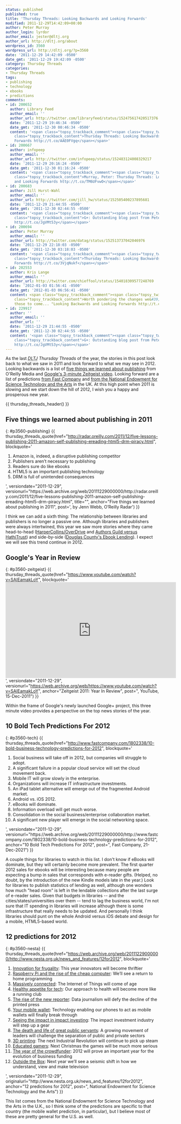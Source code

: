 ```yaml
---
status: published
published: true
title: 'Thursday Threads: Looking Backwards and Looking Forwards'
modified: 2011-12-29T14:42:09+00:00
author: Peter Murray
author_login: lyrdor
author_email: jester@dltj.org
author_url: http://dltj.org/about
wordpress_id: 3560
wordpress_url: http://dltj.org/?p=3560
date: '2011-12-29 14:42:09 -0500'
date_gmt: '2011-12-29 19:42:09 -0500'
category: Thursday Threads
categories:
- Thursday Threads
tags:
- publishing
- technology
- ebooks
- predictions
comments:
- id: 200652
  author: Library Feed
  author_email: ''
  author_url: http://twitter.com/libraryfeed/status/152475617420517376
  date: '2011-12-29 19:46:34 -0500'
  date_gmt: '2011-12-30 00:46:34 -0500'
  content: '<span class="topsy_trackback_comment"><span class="topsy_twitter_username"><span
    class="topsy_trackback_content">Thursday Threads: Looking Backwards and Looking
    Forwards http://t.co/AAE0FVgq</span></span>'
- id: 200667
  author: infopeep
  author_email: ''
  author_url: http://twitter.com/infopeep/status/152483124008329217
  date: '2011-12-29 20:16:24 -0500'
  date_gmt: '2011-12-30 01:16:24 -0500'
  content: '<span class="topsy_trackback_comment"><span class="topsy_twitter_username"><span
    class="topsy_trackback_content">Murray, Peter: Thursday Threads: Looking Backwards
    and Looking Forwards http://t.co/TM6UFvwO</span></span>'
- id: 200683
  author: Jill Hurst-Wahl
  author_email: ''
  author_url: http://twitter.com/jill_hw/status/152505400237895681
  date: '2011-12-29 21:44:55 -0500'
  date_gmt: '2011-12-30 02:44:55 -0500'
  content: '<span class="topsy_trackback_comment"><span class="topsy_twitter_username"><span
    class="topsy_trackback_content">G+: Outstanding blog post from Peter Murray. https://t.co/lEXnAaJf
    http://t.co/JgVMt53y</span></span>'
- id: 200694
  author: Peter Murray
  author_email: ''
  author_url: http://twitter.com/datag/status/152513737042046976
  date: '2011-12-29 22:18:03 -0500'
  date_gmt: '2011-12-30 03:18:03 -0500'
  content: '<span class="topsy_trackback_comment"><span class="topsy_twitter_username"><span
    class="topsy_trackback_content">Thursday Threads: Looking Backwards and Looking
    Forwards http://t.co/3VjqNukf</span></span>'
- id: 202553
  author: Kris Lange
  author_email: ''
  author_url: http://twitter.com/chieffool/status/154018309577248769
  date: '2012-01-03 01:56:41 -0500'
  date_gmt: '2012-01-03 06:56:41 -0500'
  content: <span class="topsy_trackback_comment"><span class="topsy_twitter_username"><span
    class="topsy_trackback_content">Worth pondering the changes we&#39;ve had &amp;
    those to come... "Looking Backwards and Looking Forwards http://t.co/SCHiM5OW"</span></span>
- id: 229917
  author: ''
  author_email: ''
  author_url: ''
  date: '2011-12-29 21:44:55 -0500'
  date_gmt: '2011-12-30 02:44:55 -0500'
  content: '<span class="topsy_trackback_comment"><span class="topsy_twitter_username"><span
    class="topsy_trackback_content">G+: Outstanding blog post from Peter Murray. https://t.co/lEXnAaJf
    http://t.co/JgVMt53y</span></span>'
---
```


As the last <i><acronym title="Disruptive Library Technology Jester">DLTJ</acronym> Thursday Threads</i> of the year, the stories in this post look back to what we saw in 2011 and look forward to what we may see in 2012.  Looking backwards is a list of <a href="#p3560-publishing">five things we learned about publishing</a> from O'Reilly Media and <a href="#p3560-zeitgeist">Google's 3-minute Zeitgeist video</a>.  Looking forward are a list of predictions <a href="#p3560-tech">from Fast Company</a> and <a href="#p3560-nesta">from the National Endowment for Science Technology and the Arts</a> in the UK.  At this high point when 2011 is slowing and we start down the hill of 2012, I wish you a happy and prosperous new year.

{{ thursday_threads_header() }}

## Five things we learned about publishing in 2011
{: #p3560-publishing}
{{ thursday_threads_quote(href="http://radar.oreilly.com/2011/12/five-lessons-publishing-2011-amazon-self-publishing-ereading-html5-drm-piracy.html",
 blockquote='<ol>
<li>Amazon is, indeed, a disruptive publishing competitor</li>
<li>Publishers aren&rsquo;t necessary to publishing</li>
<li>Readers sure do like ebooks</li>
<li>HTML5 is an important publishing technology</li>
<li>DRM is full of unintended consequences</li>
</ol>',
 versiondate="2011-12-29",
 versionurl="https://web.archive.org/web/20111229000000/http://radar.oreilly.com/2011/12/five-lessons-publishing-2011-amazon-self-publishing-ereading-html5-drm-piracy.html",
 title="",
 anchor="Five things we learned about publishing in 2011",
 post=', by Jenn Webb, O&rsquo;Reilly Radar') }}

I think we can add a sixth thing: The relationship between libraries and publishers is no longer a passive one.  Although libraries and publishers were always intertwined, this year we saw more stories where they came head-to-head (<a href="/article/thursday-threads-2011w9/#hcod">HarperCollins/OverDrive</a> and <a href="/article/thursday-threads-2011w37/#p3398-hathi-trust">Authors Guild versus HathiTrust</a>) and side-by-side (<a href="/article/thursday-threads-2011w21/#p2906-cipa-dcl">Douglas County's Ebook Lending</a>).  I expect we will see this trend continue in 2012.


## Google's Year in Review
{: #p3560-zeitgeist}
{{ thursday_threads_quote(href="https://www.youtube.com/watch?v=SAIEamakLoY",
 blockquote='<iframe width="560" height="315" src="https://www.youtube-nocookie.com/embed/SAIEamakLoY" title="YouTube video player" frameborder="0" allow="accelerometer; autoplay; clipboard-write; encrypted-media; gyroscope; picture-in-picture" allowfullscreen></iframe>',
 versiondate="2011-12-29",
 versionurl="https://web.archive.org/web/https://www.youtube.com/watch?v=SAIEamakLoY",
 anchor="Zeitgeist 2011: Year In Review",
 post=", YouTube, 15-Dec-2011") }}

Within the frame of Google's newly launched Google+ project, this three minute video provides a perspective on the top news stories of the year.


## 10 Bold Tech Predictions For 2012
{: #p3560-tech}
{{ thursday_threads_quote(href="http://www.fastcompany.com/1802338/10-bold-business-technology-predictions-for-2012",
 blockquote='<ol>
<li>Social business will take off in 2012, but companies will struggle to adopt. </li>
<li>A significant failure in a popular cloud service will set the cloud movement back.</li>
<li>Mobile IT will grow slowly in the enterprise.</li>
<li>Organizations will increase IT infrastructure investments.</li>
<li>An iPad tablet alternative will emerge out of the fragmented Android market.</li>
<li>Android vs. iOS 2012.</li>
<li>eBooks will dominate.</li>
<li>Information overload will get much worse.</li>
<li>Consolidation in the social business/enterprise collaboration market.</li>
<li>A significant new player will emerge in the social networking space.</li>
</ol>',
 versiondate="2011-12-29",
 versionurl="https://web.archive.org/web/20111229000000/http://www.fastcompany.com/1802338/10-bold-business-technology-predictions-for-2012",
 anchor="10 Bold Tech Predictions For 2012",
 post=", Fast Company, 21-Dec-2021") }}

A couple things for libraries to watch in this list.  I don't know if eBooks will dominate, but they will certainly become more prevalent.  The first quarter 2012 sales for ebooks will be interesting because many people are expecting a bump in sales that corresponds with e-reader gifts.  (Helped, no doubt, by the introduction of the new Kindle models late in the year.)  Look for libraries to publish statistics of lending as well, although one wonders how much "head room" is left in the lendable collections after the last surge of e-reader sales.  Given that budgets in libraries -- and the cities/states/universities over them -- tend to lag the business world, I'm not sure that IT spending in libraries will increase although there is some infrastructure that really needs to be updated.  And personally I think libraries should punt on the whole Android versus iOS debate and design for a mobile, HTML5-based world.


## 12 predictions for 2012
{: #p3560-nesta}
{{ thursday_threads_quote(href="https://web.archive.org/web/20111229000000/http://www.nesta.org.uk/news_and_features/12for2012",
 blockquote='<ol>
<li><a href="http://www.nesta.org.uk/news/12-predictions-2012/innovation-frugality" title="NESTA  - Innovation for frugality">Innovation for frugality</a>: This year innovators will become thriftier </li>
<li><a href="http://www.nesta.org.uk/news/12-predictions-2012/raspberry-pi-and-rise-cheap-computer" title="NESTA  - Raspberry Pi and the rise of the cheap computer">Raspberry Pi and the rise of the cheap computer</a>: We&rsquo;ll see a return to home programming </li>
<li><a href="http://www.nesta.org.uk/news_and_features/12for2012/assets/features/massively_connected" title="NESTA  - Massively connected">Massively connected</a>: The Internet of Things will come of age </li>
<li><a href="http://www.nesta.org.uk/news_and_features/12for2012/assets/features/healthy_appetite_for_tech" title="NESTA  - Healthy appetite for tech">Healthy appetite for tech</a>: Our approach to health will become more like a running club </li>
<li><a href="http://www.nesta.org.uk/news/12-predictions-2012/rise-new-reporter" title="NESTA  - The rise of the new reporter">The rise of the new reporter</a>: Data journalism will defy the decline of the printed press </li>
<li><a href="http://www.nesta.org.uk/news_and_features/12for2012/assets/features/your_mobile_wallet" title="NESTA  - Your mobile wallet">Your mobile wallet</a>: Technology enabling our phones to act as mobile wallets will finally break through </li>
<li><a href="http://www.nesta.org.uk/news/12-predictions-2012/seeing-impact-impact-investing" title="NESTA  - Seeing the impact in impact investing">Seeing the impact in impact investing</a>: The impact investment industry will step up a gear </li>
<li><a href="http://www.nesta.org.uk/news/12-predictions-2012/death-and-life-great-public-servants" title="NESTA  - The death and life of great public servants">The death and life of great public servants</a>: A growing movement of leaders will challenge the separation of public and private sectors </li>
<li><a href="http://www.nesta.org.uk/news_and_features/12for2012/assets/features/3d_printing" title="NESTA  - 3D printing">3D printing</a>: The next Industrial Revolution will continue to pick up steam </li>
<li><a href="http://www.nesta.org.uk/news_and_features/12for2012/assets/features/educated_gamers" title="NESTA  - Educated gamers">Educated gamers</a>: Next Christmas the games will be much more serious </li>
<li><a href="http://www.nesta.org.uk/news/12-predictions-2012/year-crowdfunder" title="NESTA  - The year of the crowdfunder">The year of the crowdfunder</a>: 2012 will prove an important year for the evolution of business funding </li>
<li><a href="http://www.nesta.org.uk/news_and_features/12for2012/assets/features/outside_the_box" title="NESTA  - Outside the Box">Outside the Box</a>: Next year we&rsquo;ll see a seismic shift in how we understand, view and make television</li>
</ol>',
 versiondate="2011-12-29",
 originalurl="http://www.nesta.org.uk/news_and_features/12for2012",
 anchor="12 predictions for 2012",
 post=", National Endowment for Science Technology and the Arts") }}

This list comes from the National Endowment for Science Technology and the Arts in the U.K., so I think some of the predictions are specific to that country (the mobile wallet prediction, in particular), but I believe most of these are pretty general for the U.S. as well.
